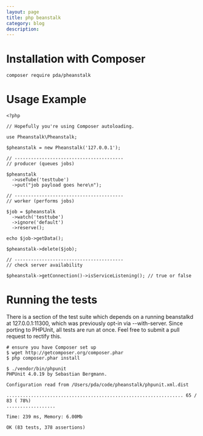 ```yaml
---
layout: page
title: php beanstalk
category: blog
description:
---
```

# Installation with Composer


	composer require pda/pheanstalk

# Usage Example

	<?php

	// Hopefully you're using Composer autoloading.

	use Pheanstalk\Pheanstalk;

	$pheanstalk = new Pheanstalk('127.0.0.1');

	// ----------------------------------------
	// producer (queues jobs)

	$pheanstalk
	  ->useTube('testtube')
	  ->put("job payload goes here\n");

	// ----------------------------------------
	// worker (performs jobs)

	$job = $pheanstalk
	  ->watch('testtube')
	  ->ignore('default')
	  ->reserve();

	echo $job->getData();

	$pheanstalk->delete($job);

	// ----------------------------------------
	// check server availability

	$pheanstalk->getConnection()->isServiceListening(); // true or false

# Running the tests

There is a section of the test suite which depends on a running beanstalkd at 127.0.0.1:11300, which was previously opt-in via --with-server. Since porting to PHPUnit, all tests are run at once. Feel free to submit a pull request to rectify this.

	# ensure you have Composer set up
	$ wget http://getcomposer.org/composer.phar
	$ php composer.phar install

	$ ./vendor/bin/phpunit
	PHPUnit 4.0.19 by Sebastian Bergmann.

	Configuration read from /Users/pda/code/pheanstalk/phpunit.xml.dist

	................................................................. 65 / 83 ( 78%)
	..................

	Time: 239 ms, Memory: 6.00Mb

	OK (83 tests, 378 assertions)
